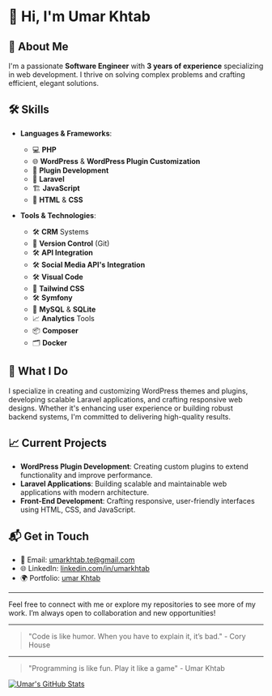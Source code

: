 # 👋 Hi, I'm Umar Khtab

## 🚀 About Me

I'm a passionate **Software Engineer** with **3 years of experience** specializing in web development. I thrive on solving complex problems and crafting efficient, elegant solutions.

## 🛠️ Skills

- **Languages & Frameworks**:
  - 💻 **PHP** 
  - 🌐 **WordPress** & **WordPress Plugin Customization** 
  - 🔨 **Plugin Development** 
  - 🧩 **Laravel** 
  - 🏗️ **JavaScript** 
  - 🎨 **HTML** & **CSS**
  
- **Tools & Technologies**:
  - 🛠️ **CRM** Systems
  - 🔧 **Version Control** (Git)
  - 🛠️ **API Integration**
  - 🛠️ **Social Media API's Integration**
  - 🛠️ **Visual Code**
  - 🌟 **Tailwind CSS**
  - 🛠️ **Symfony** 
  - 💾 **MySQL** & **SQLite** 
  - 📈 **Analytics** Tools
  - 📦 **Composer** 
  - 🗂️ **Docker** 

## 🌟 What I Do

I specialize in creating and customizing WordPress themes and plugins, developing scalable Laravel applications, and crafting responsive web designs. Whether it's enhancing user experience or building robust backend systems, I'm committed to delivering high-quality results.

## 📈 Current Projects

- **WordPress Plugin Development**: Creating custom plugins to extend functionality and improve performance.
- **Laravel Applications**: Building scalable and maintainable web applications with modern architecture.
- **Front-End Development**: Crafting responsive, user-friendly interfaces using HTML, CSS, and JavaScript.

## 📬 Get in Touch

- 📧 Email: [umarkhtab.te@gmail.com](mailto:umarkhtab.te@gmail.com)
- 🌐 LinkedIn: [linkedin.com/in/umarkhtab](https://www.linkedin.com/in/rao-umar-a6b96317b)
- 🌍 Portfolio: [umar Khtab](https://www.linkedin.com/in/umar-khtab-a6b96317b?utm_source=share&utm_campaign=share_via&utm_content=profile&utm_medium=android_app)

---


Feel free to connect with me or explore my repositories to see more of my work. I’m always open to collaboration and new opportunities!

---

> "Code is like humor. When you have to explain it, it’s bad." - Cory House
---
> "Programming is like fun. Play it like a game" - Umar Khtab


[![Umar's GitHub Stats](https://github-readme-stats.vercel.app/api?username=umarkhtabte&show_icons=true&hide_title=true&count_private=true&include_all_commits=true&hide=prs&bg_color=0d1117&text_color=c9d1d9&title_color=58a6ff&icon_color=58a6ff)](https://github.com/umarkhtabte)


